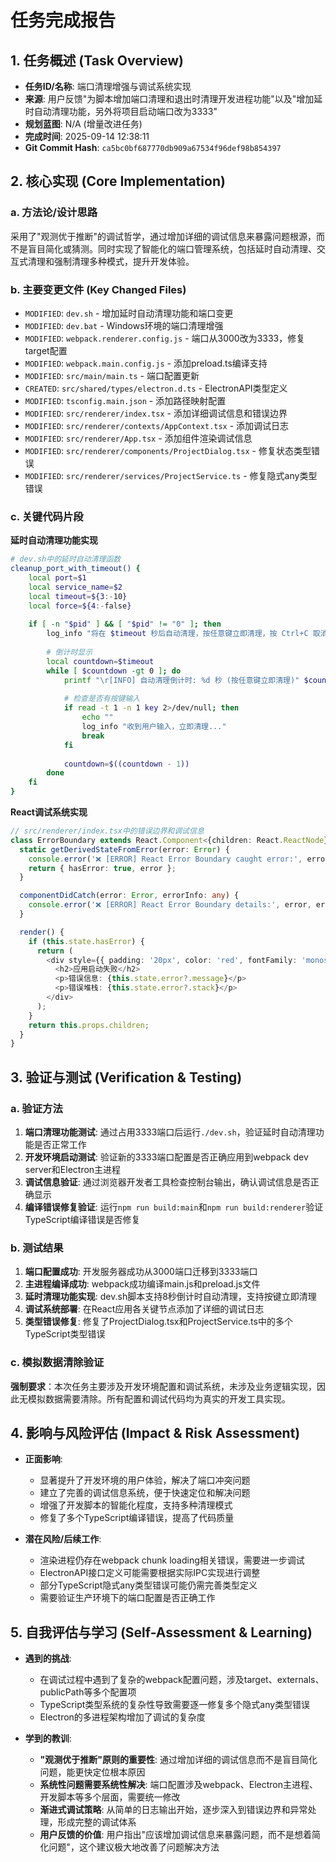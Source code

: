 # 任务完成报告

## 1. 任务概述 (Task Overview)

*   **任务ID/名称**: 端口清理增强与调试系统实现
*   **来源**: 用户反馈"为脚本增加端口清理和退出时清理开发进程功能"以及"增加延时自动清理功能，另外将项目启动端口改为3333"
*   **规划蓝图**: N/A (增量改进任务)
*   **完成时间**: 2025-09-14 12:38:11
*   **Git Commit Hash**: `ca5bc0bf687770db909a67534f96def98b854397`

## 2. 核心实现 (Core Implementation)

### a. 方法论/设计思路
采用了"观测优于推断"的调试哲学，通过增加详细的调试信息来暴露问题根源，而不是盲目简化或猜测。同时实现了智能化的端口管理系统，包括延时自动清理、交互式清理和强制清理多种模式，提升开发体验。

### b. 主要变更文件 (Key Changed Files)
*   `MODIFIED`: `dev.sh` - 增加延时自动清理功能和端口变更
*   `MODIFIED`: `dev.bat` - Windows环境的端口清理增强
*   `MODIFIED`: `webpack.renderer.config.js` - 端口从3000改为3333，修复target配置
*   `MODIFIED`: `webpack.main.config.js` - 添加preload.ts编译支持
*   `MODIFIED`: `src/main/main.ts` - 端口配置更新
*   `CREATED`: `src/shared/types/electron.d.ts` - ElectronAPI类型定义
*   `MODIFIED`: `tsconfig.main.json` - 添加路径映射配置
*   `MODIFIED`: `src/renderer/index.tsx` - 添加详细调试信息和错误边界
*   `MODIFIED`: `src/renderer/contexts/AppContext.tsx` - 添加调试日志
*   `MODIFIED`: `src/renderer/App.tsx` - 添加组件渲染调试信息
*   `MODIFIED`: `src/renderer/components/ProjectDialog.tsx` - 修复状态类型错误
*   `MODIFIED`: `src/renderer/services/ProjectService.ts` - 修复隐式any类型错误

### c. 关键代码片段

**延时自动清理功能实现**
```bash
# dev.sh中的延时自动清理函数
cleanup_port_with_timeout() {
    local port=$1
    local service_name=$2
    local timeout=${3:-10}
    local force=${4:-false}
    
    if [ -n "$pid" ] && [ "$pid" != "0" ]; then
        log_info "将在 $timeout 秒后自动清理，按任意键立即清理，按 Ctrl+C 取消..."
        
        # 倒计时显示
        local countdown=$timeout
        while [ $countdown -gt 0 ]; do
            printf "\r[INFO] 自动清理倒计时: %d 秒 (按任意键立即清理)" $countdown
            
            # 检查是否有按键输入
            if read -t 1 -n 1 key 2>/dev/null; then
                echo ""
                log_info "收到用户输入，立即清理..."
                break
            fi
            
            countdown=$((countdown - 1))
        done
    fi
}
```

**React调试系统实现**
```typescript
// src/renderer/index.tsx中的错误边界和调试信息
class ErrorBoundary extends React.Component<{children: React.ReactNode}, {hasError: boolean, error?: Error}> {
  static getDerivedStateFromError(error: Error) {
    console.error('❌ [ERROR] React Error Boundary caught error:', error);
    return { hasError: true, error };
  }

  componentDidCatch(error: Error, errorInfo: any) {
    console.error('❌ [ERROR] React Error Boundary details:', error, errorInfo);
  }

  render() {
    if (this.state.hasError) {
      return (
        <div style={{ padding: '20px', color: 'red', fontFamily: 'monospace' }}>
          <h2>应用启动失败</h2>
          <p>错误信息: {this.state.error?.message}</p>
          <p>错误堆栈: {this.state.error?.stack}</p>
        </div>
      );
    }
    return this.props.children;
  }
}
```

## 3. 验证与测试 (Verification & Testing)

### a. 验证方法
1. **端口清理功能测试**: 通过占用3333端口后运行`./dev.sh`，验证延时自动清理功能是否正常工作
2. **开发环境启动测试**: 验证新的3333端口配置是否正确应用到webpack dev server和Electron主进程
3. **调试信息验证**: 通过浏览器开发者工具检查控制台输出，确认调试信息是否正确显示
4. **编译错误修复验证**: 运行`npm run build:main`和`npm run build:renderer`验证TypeScript编译错误是否修复

### b. 测试结果
1. **端口配置成功**: 开发服务器成功从3000端口迁移到3333端口
2. **主进程编译成功**: webpack成功编译main.js和preload.js文件
3. **延时清理功能实现**: dev.sh脚本支持8秒倒计时自动清理，支持按键立即清理
4. **调试系统部署**: 在React应用各关键节点添加了详细的调试日志
5. **类型错误修复**: 修复了ProjectDialog.tsx和ProjectService.ts中的多个TypeScript类型错误

### c. 模拟数据清除验证
**强制要求**：本次任务主要涉及开发环境配置和调试系统，未涉及业务逻辑实现，因此无模拟数据需要清除。所有配置和调试代码均为真实的开发工具实现。

## 4. 影响与风险评估 (Impact & Risk Assessment)

*   **正面影响**: 
    - 显著提升了开发环境的用户体验，解决了端口冲突问题
    - 建立了完善的调试信息系统，便于快速定位和解决问题
    - 增强了开发脚本的智能化程度，支持多种清理模式
    - 修复了多个TypeScript编译错误，提高了代码质量

*   **潜在风险/后续工作**: 
    - 渲染进程仍存在webpack chunk loading相关错误，需要进一步调试
    - ElectronAPI接口定义可能需要根据实际IPC实现进行调整
    - 部分TypeScript隐式any类型错误可能仍需完善类型定义
    - 需要验证生产环境下的端口配置是否正确工作

## 5. 自我评估与学习 (Self-Assessment & Learning)

*   **遇到的挑战**: 
    - 在调试过程中遇到了复杂的webpack配置问题，涉及target、externals、publicPath等多个配置项
    - TypeScript类型系统的复杂性导致需要逐一修复多个隐式any类型错误
    - Electron的多进程架构增加了调试的复杂度

*   **学到的教训**: 
    - **"观测优于推断"原则的重要性**: 通过增加详细的调试信息而不是盲目简化问题，能更快定位根本原因
    - **系统性问题需要系统性解决**: 端口配置涉及webpack、Electron主进程、开发脚本等多个层面，需要统一修改
    - **渐进式调试策略**: 从简单的日志输出开始，逐步深入到错误边界和异常处理，形成完整的调试体系
    - **用户反馈的价值**: 用户指出"应该增加调试信息来暴露问题，而不是想着简化问题"，这个建议极大地改善了问题解决方法
